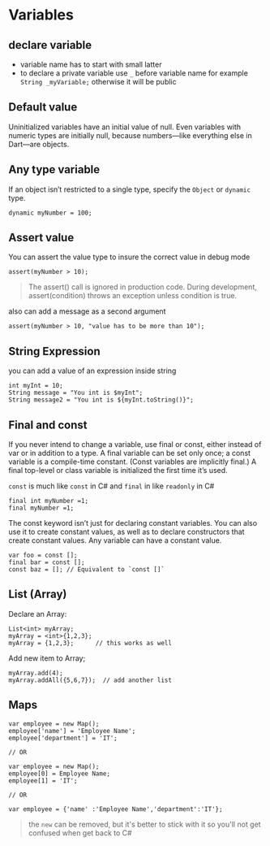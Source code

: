 
# Variables

## declare variable

- variable name has to start with small latter
- to declare a private variable use `_` before variable name for example `String _myVariable;` otherwise it will be public

## Default value
Uninitialized variables have an initial value of null. Even variables with numeric types are initially null, because numbers—like everything else in Dart—are objects.

## Any type variable
If an object isn’t restricted to a single type, specify the `Object` or `dynamic` type.
```
dynamic myNumber = 100;
```

## Assert value

You can assert the value type to insure the correct value in debug mode
```
assert(myNumber > 10);
```
> The assert() call is ignored in production code. During development, assert(condition) throws an exception unless condition is true.

also can add a message as a second argument
```
assert(myNumber > 10, "value has to be more than 10");
```

## String Expression

you can add a value of an expression inside string 

```
int myInt = 10;
String message = "You int is $myInt";
String message2 = "You int is ${myInt.toString()}";
```

## Final and const

If you never intend to change a variable, use final or const, either instead of var or in addition to a type. A final variable can be set only once; a const variable is a compile-time constant. (Const variables are implicitly final.) A final top-level or class variable is initialized the first time it’s used.

`const` is much like `const` in C#
and `final` in like `readonly` in C#

```
final int myNumber =1;
final myNumber =1;
```

The const keyword isn’t just for declaring constant variables. You can also use it to create constant values, as well as to declare constructors that create constant values. Any variable can have a constant value.

```
var foo = const [];
final bar = const [];
const baz = []; // Equivalent to `const []`
```

## List (Array)
Declare an Array:
```
List<int> myArray;
myArray = <int>{1,2,3};
myArray = {1,2,3};      // this works as well

```

Add new item to Array;
```
myArray.add(4);
myArray.addAll({5,6,7});  // add another list
```

## Maps
```
var employee = new Map();
employee['name'] = 'Employee Name';
employee['department'] = 'IT';

// OR

var employee = new Map();
employee[0] = Employee Name;
employee[1] = 'IT';

// OR

var employee = {'name' :'Employee Name','department':'IT'};
```
> the `new` can be removed, but it's better to stick with it so you'll not get confused when get back to C#

